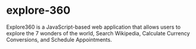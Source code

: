 # explore-360

Explore360 is a JavaScript-based web application that allows users to explore the 7 wonders of the world, Search Wikipedia, Calculate Currency Conversions, and Schedule Appointments.
